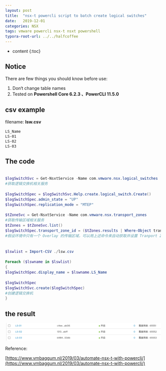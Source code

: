 ```yaml
---
layout: post
title:  "nsx-t powercli script to batch create logical switches"
date:   2019-12-01
categories: NSX
tags: vmware powercli nsx-t nsxt powershell
typora-root-url: ../../halfcoffee
---
```




* content
{:toc}
## Notice

There are few things you should know before use:

1. Don‘t change table names 
4. Tested on **Powershell Core 6.2.3 、PowerCLI 11.5.0**

## csv example

filename: **lsw.csv**

```
LS_Name
LS-01
LS-02
LS-03
```




## The code

```powershell

$logSwitchSvc = Get-NsxtService -Name com.vmware.nsx.logical_switches 
#获取逻辑交换机相关服务

$logSwitchSpec = $logSwitchSvc.Help.create.logical_switch.Create()
$logSwitchSpec.admin_state = "UP"
$logSwitchSpec.replication_mode = "MTEP"

$tZoneSvc = Get-NsxtService -Name com.vmware.nsx.transport_zones
#获取传输区域相关服务
$tZones = $tZoneSvc.list()
$logSwitchSpec.transport_zone_id = ($tZones.results | Where-Object transport_type -eq OVERLAY).id
#假设环境中只有一个 Overlay 的传输区域，可以用上述命令来自动获取并设置 Tranport Zone ID


$lswlist = Import-CSV ./lsw.csv 

Foreach ($lswname in $lswlist) 
{
$logSwitchSpec.display_name = $lswname.LS_Name

$logSwitchSpec
$logSwitchSvc.create($logSwitchSpec)
#创建逻辑交换机
}
```



## the result

![WX20191201-171218@2x](/pics/WX20191130-170108@2x.png)



Reference:

[https://www.vmbaggum.nl/2019/03/automate-nsx-t-with-powercli/](https://www.vmbaggum.nl/2019/03/automate-nsx-t-with-powercli/)